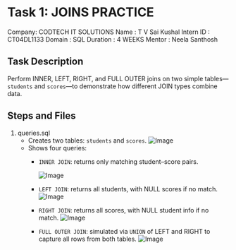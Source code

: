 # Task 1: JOINS PRACTICE
Company: CODTECH IT SOLUTIONS
Name   : T V Sai Kushal
Intern ID : CT04DL1133
Domain : SQL
Duration : 4 WEEKS
Mentor : Neela Santhosh

## Task Description
Perform INNER, LEFT, RIGHT, and FULL OUTER joins on two simple tables—`students` and `scores`—to demonstrate how different JOIN types combine data.

## Steps and Files
1. queries.sql
   - Creates two tables: `students` and `scores`.
  ![Image](https://github.com/user-attachments/assets/9d3c5bde-8521-4a96-840d-c4f501b4967a)
   - Shows four queries:  
     - `INNER JOIN`: returns only matching student–score pairs.
       
       ![Image](https://github.com/user-attachments/assets/fc83a141-18d8-4f72-a5bf-4abc22445ce3)
     - `LEFT JOIN`: returns all students, with NULL scores if no match.
       ![Image](https://github.com/user-attachments/assets/c9b63d1b-7961-454c-87d8-2fbeef470896)
     - `RIGHT JOIN`: returns all scores, with NULL student info if no match.
       ![Image](https://github.com/user-attachments/assets/ee50d053-db1c-49c0-94c5-f8db06d483ca)
     - `FULL OUTER JOIN`: simulated via `UNION` of LEFT and RIGHT to capture all rows from both tables.
       ![Image](https://github.com/user-attachments/assets/05924a77-b798-4ae5-a1a3-bc340fc00d2a)

